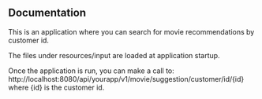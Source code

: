 ## Documentation

This is an application where you can search for movie recommendations by customer id.

The files under resources/input are loaded at application startup. 

Once the application is run, you can make a call to:
http://localhost:8080/api/yourapp/v1/movie/suggestion/customer/id/{id}
where {id} is the customer id. 


